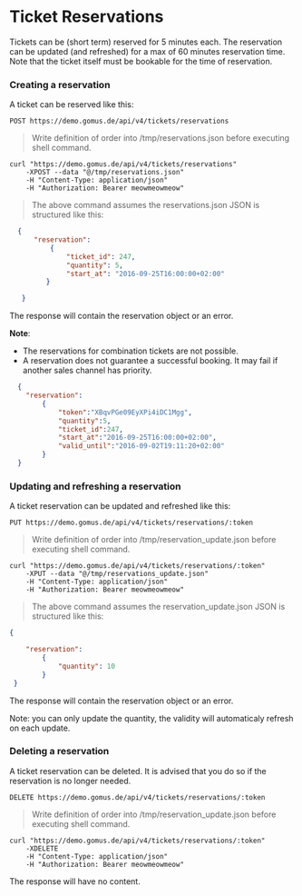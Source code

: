 # Ticket Reservations

Tickets can be (short term) reserved for 5 minutes each. The reservation can be updated (and refreshed) for a max of 60 minutes
reservation time. Note that the ticket itself must be bookable for the time of reservation.

### Creating a reservation

A ticket can be reserved like this:

`POST https://demo.gomus.de/api/v4/tickets/reservations`

> Write definition of order into /tmp/reservations.json before executing shell command.

```shell
curl "https://demo.gomus.de/api/v4/tickets/reservations"
    -XPOST --data "@/tmp/reservations.json"
    -H "Content-Type: application/json"
    -H "Authorization: Bearer meowmeowmeow"
```

> The above command assumes the reservations.json JSON is structured like this:

```json
  {
      "reservation":
          {
              "ticket_id": 247,
              "quantity": 5,
              "start_at": "2016-09-25T16:00:00+02:00"
         }

   }
```

The response will contain the reservation object or an error.

**Note**:

- The reservations for combination tickets are not possible.
- A reservation does not guarantee a successful booking. It may fail if another sales channel has priority.


```json
  {
 	"reservation":
 		{
 			"token":"XBqvPGe09EyXPi4iDC1Mgg",
 			"quantity":5,
 			"ticket_id":247,
 			"start_at":"2016-09-25T16:00:00+02:00",
 			"valid_until":"2016-09-02T19:11:20+02:00"
 		}
  }
```

### Updating and refreshing a reservation

A ticket reservation can be updated and refreshed like this:

`PUT https://demo.gomus.de/api/v4/tickets/reservations/:token`

> Write definition of order into /tmp/reservation_update.json before executing shell command.

```shell
curl "https://demo.gomus.de/api/v4/tickets/reservations/:token"
    -XPUT --data "@/tmp/reservations_update.json"
    -H "Content-Type: application/json"
    -H "Authorization: Bearer meowmeowmeow"
```

> The above command assumes the reservation_update.json JSON is structured like this:

```json
{

    "reservation":
        {
            "quantity": 10
        }
 }
```

The response will contain the reservation object or an error.

Note: you can only update the quantity, the validity will automaticaly refresh on each update.



### Deleting a reservation

A ticket reservation can be deleted. It is advised that you do so if the reservation is no longer needed.

`DELETE https://demo.gomus.de/api/v4/tickets/reservations/:token`

> Write definition of order into /tmp/reservation_update.json before executing shell command.

```shell
curl "https://demo.gomus.de/api/v4/tickets/reservations/:token"
    -XDELETE
    -H "Content-Type: application/json"
    -H "Authorization: Bearer meowmeowmeow"
```

The response will have no content.
